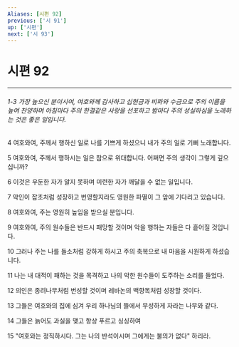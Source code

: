 ```yaml
---
Aliases: [시편 92]
previous: ['시 91']
up: ['시편']
next: ['시 93']
---
```

# 시편 92

***
###### 1-3 가장 높으신 분이시여, 여호와께 감사하고 십현금과 비파와 수금으로 주의 이름을 높여 찬양하며 아침마다 주의 한결같은 사랑을 선포하고 밤마다 주의 성실하심을 노래하는 것은 좋은 일입니다. 

4 여호와여, 주께서 행하신 일로 나를 기쁘게 하셨으니 내가 주의 일로 기뻐 노래합니다. 

5 여호와여, 주께서 행하시는 일은 참으로 위대합니다. 어쩌면 주의 생각이 그렇게 깊으십니까? 

6 이것은 우둔한 자가 알지 못하며 미련한 자가 깨달을 수 없는 일입니다. 

7 악인이 잡초처럼 성장하고 번영할지라도 영원한 파멸이 그 앞에 기다리고 있습니다. 

8 여호와여, 주는 영원히 높임을 받으실 분입니다. 

9 여호와여, 주의 원수들은 반드시 패망할 것이며 악을 행하는 자들은 다 흩어질 것입니다. 

10 그러나 주는 나를 들소처럼 강하게 하시고 주의 축복으로 내 마음을 시원하게 하셨습니다. 

11 나는 내 대적이 패하는 것을 목격하고 나의 악한 원수들이 도주하는 소리를 들었다. 

12 의인은 종려나무처럼 번성할 것이며 레바논의 백향목처럼 성장할 것이다. 

13 그들은 여호와의 집에 심겨 우리 하나님의 뜰에서 무성하게 자라는 나무와 같다. 

14 그들은 늙어도 과실을 맺고 항상 푸르고 싱싱하여 

15 "여호와는 정직하시다. 그는 나의 반석이시며 그에게는 불의가 없다" 하리라.
